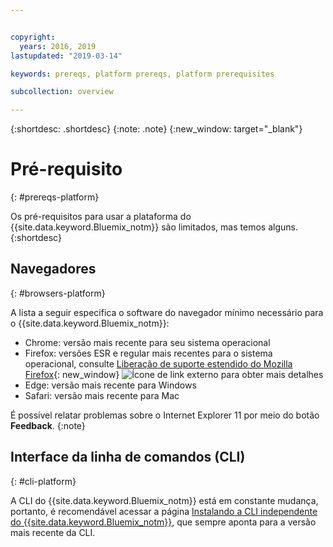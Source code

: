 ```yaml
---


copyright:
  years: 2016, 2019
lastupdated: "2019-03-14"

keywords: prereqs, platform prereqs, platform prerequisites

subcollection: overview

---
```


{:shortdesc: .shortdesc}
{:note: .note}
{:new_window: target="_blank"}

# Pré-requisito
{: #prereqs-platform}

Os pré-requisitos para usar a plataforma do {{site.data.keyword.Bluemix_notm}} são limitados, mas temos alguns.
{:shortdesc}

## Navegadores
{: #browsers-platform}

A lista a seguir especifica o software do navegador mínimo necessário para o {{site.data.keyword.Bluemix_notm}}:

 * Chrome: versão mais recente para seu sistema operacional
 * Firefox: versões ESR e regular mais recentes para o sistema operacional, consulte
[Liberação de suporte estendido do Mozilla Firefox](https://www.mozilla.org/firefox/organizations/){: new_window} ![Ícone de link externo](../icons/launch-glyph.svg "Ícone de link externo") para obter mais detalhes
 * Edge: versão mais recente para Windows
 * Safari: versão mais recente para Mac
 
É possível relatar problemas sobre o Internet Explorer 11 por meio do botão **Feedback**.
{:note}

## Interface da linha de comandos (CLI)
{: #cli-platform}

A CLI do {{site.data.keyword.Bluemix_notm}} está em constante mudança, portanto, é recomendável acessar a página [Instalando a CLI independente do {{site.data.keyword.Bluemix_notm}}](/docs/cli/reference/ibmcloud/cloud-cli-install_use), que sempre aponta para a versão mais recente da CLI.
